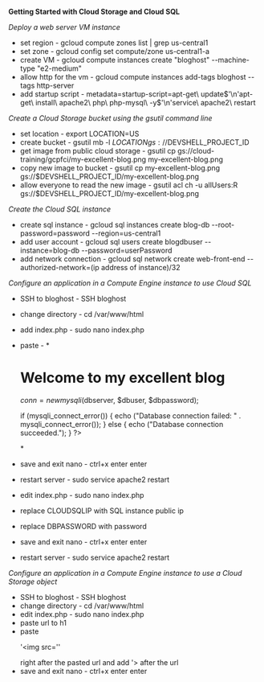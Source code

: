 **Getting Started with Cloud Storage and Cloud SQL**    

*Deploy a web server VM instance*

* set region - gcloud compute zones list | grep us-central1
* set zone - gcloud config set compute/zone us-central1-a
* create VM - gcloud compute instances create "bloghost" --machine-type "e2-medium"
* allow http for the vm - gcloud compute instances add-tags bloghost --tags http-server
* add startup script - metadata=startup-script=apt-get\ update$'\n'apt-get\ install\ apache2\ php\ php-mysql\ -y$'\n'service\ apache2\ restart

*Create a Cloud Storage bucket using the gsutil command line*

* set location - export LOCATION=US
* create bucket - gsutil mb -l $LOCATION gs://$DEVSHELL_PROJECT_ID
* get image from public cloud storage - gsutil cp gs://cloud-training/gcpfci/my-excellent-blog.png my-excellent-blog.png
* copy new image to bucket - gsutil cp my-excellent-blog.png gs://$DEVSHELL_PROJECT_ID/my-excellent-blog.png
* allow everyone to read the new image - gsutil acl ch -u allUsers:R gs://$DEVSHELL_PROJECT_ID/my-excellent-blog.png
  
*Create the Cloud SQL instance*

* create sql instance - gcloud sql instances create blog-db --root-password=password --region=us-central1
* add user account -  gcloud sql users create blogdbuser --instance=blog-db --password=userPassword
* add network connection - gcloud sql network create web-front-end --authorized-network=(ip address of instance)/32

*Configure an application in a Compute Engine instance to use Cloud SQL*

* SSH to bloghost - SSH bloghost
* change directory - cd /var/www/html
* add index.php - sudo nano index.php
* paste - 
    *<html>
    <head><title>Welcome to my excellent blog</title></head>
    <body>
    <h1>Welcome to my excellent blog</h1>
    <?php
    $dbserver = "CLOUDSQLIP";
    $dbuser = "blogdbuser";
    $dbpassword = "DBPASSWORD";
    // In a production blog, we would not store the MySQL
    // password in the document root. Instead, we would store it in a
    // configuration file elsewhere on the web server VM instance.

    $conn = new mysqli($dbserver, $dbuser, $dbpassword);

    if (mysqli_connect_error()) {
            echo ("Database connection failed: " . mysqli_connect_error());
    } else {
            echo ("Database connection succeeded.");
    }
    ?>
    </body></html>*
* save and exit nano - ctrl+x enter enter
* restart server - sudo service apache2 restart
* edit index.php - sudo nano index.php
* replace CLOUDSQLIP with SQL instance public ip
* replace DBPASSWORD with password
* save and exit nano - ctrl+x enter enter
* restart server - sudo service apache2 restart

*Configure an application in a Compute Engine instance to use a Cloud Storage object*

* SSH to bloghost - SSH bloghost
* change directory - cd /var/www/html
* edit index.php - sudo nano index.php
* paste url to h1
* paste <p>'<img src=''</p> right after the pasted url and add '> after the url
* save and exit nano - ctrl+x enter enter